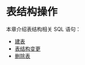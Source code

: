 # 表结构操作

本章介绍表结构相关 SQL 语句：

- [建表](create_table.md)
- [表结构变更](alter_table.md)
- [删除表](drop_table.md)
